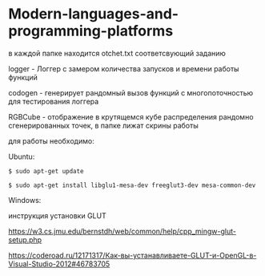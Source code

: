 # Modern-languages-and-programming-platforms

в каждой папке находится otchet.txt соответсвующий заданию

logger - Логгер с замером количества запусков и времени работы функций

codogen - генерирует рандомный вызов функций с многопоточностью для тестирования логгера

RGBCube - отображение в крутящемся кубе распределения рандомно сгенерированных точек, в папке лижат скрины работы

для работы необходимо:

Ubuntu:

    $ sudo apt-get update

    $ sudo apt-get install libglu1-mesa-dev freeglut3-dev mesa-common-dev

Windows:

инструкция установки GLUT 

https://w3.cs.jmu.edu/bernstdh/web/common/help/cpp_mingw-glut-setup.php

https://coderoad.ru/12171317/Как-вы-устанавливаете-GLUT-и-OpenGL-в-Visual-Studio-2012#46783705
